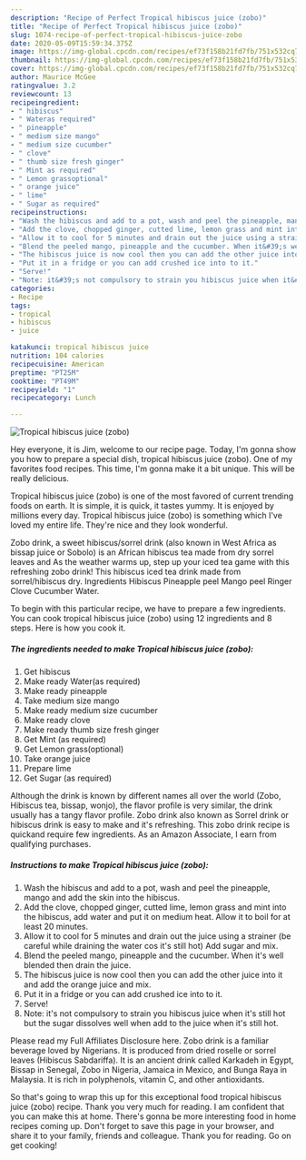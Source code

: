 ```yaml
---
description: "Recipe of Perfect Tropical hibiscus juice (zobo)"
title: "Recipe of Perfect Tropical hibiscus juice (zobo)"
slug: 1074-recipe-of-perfect-tropical-hibiscus-juice-zobo
date: 2020-05-09T15:59:34.375Z
image: https://img-global.cpcdn.com/recipes/ef73f158b21fd7fb/751x532cq70/tropical-hibiscus-juice-zobo-recipe-main-photo.jpg
thumbnail: https://img-global.cpcdn.com/recipes/ef73f158b21fd7fb/751x532cq70/tropical-hibiscus-juice-zobo-recipe-main-photo.jpg
cover: https://img-global.cpcdn.com/recipes/ef73f158b21fd7fb/751x532cq70/tropical-hibiscus-juice-zobo-recipe-main-photo.jpg
author: Maurice McGee
ratingvalue: 3.2
reviewcount: 13
recipeingredient:
- " hibiscus"
- " Wateras required"
- " pineapple"
- " medium size mango"
- " medium size cucumber"
- " clove"
- " thumb size fresh ginger"
- " Mint as required"
- " Lemon grassoptional"
- " orange juice"
- " lime"
- " Sugar as required"
recipeinstructions:
- "Wash the hibiscus and add to a pot, wash and peel the pineapple, mango and add the skin into the hibiscus."
- "Add the clove, chopped ginger, cutted lime, lemon grass and mint into the hibiscus, add water and put it on medium heat. Allow it to boil for at least 20 minutes."
- "Allow it to cool for 5 minutes and drain out the juice using a strainer (be careful while draining the water cos it&#39;s still hot) Add sugar and mix."
- "Blend the peeled mango, pineapple and the cucumber. When it&#39;s well blended then drain the juice."
- "The hibiscus juice is now cool then you can add the other juice into it and add the orange juice and mix."
- "Put it in a fridge or you can add crushed ice into to it."
- "Serve!"
- "Note: it&#39;s not compulsory to strain you hibiscus juice when it&#39;s still hot but the sugar dissolves well when add to the juice when it&#39;s still hot."
categories:
- Recipe
tags:
- tropical
- hibiscus
- juice

katakunci: tropical hibiscus juice 
nutrition: 104 calories
recipecuisine: American
preptime: "PT25M"
cooktime: "PT49M"
recipeyield: "1"
recipecategory: Lunch

---
```



![Tropical hibiscus juice (zobo)](https://img-global.cpcdn.com/recipes/ef73f158b21fd7fb/751x532cq70/tropical-hibiscus-juice-zobo-recipe-main-photo.jpg)

Hey everyone, it is Jim, welcome to our recipe page. Today, I'm gonna show you how to prepare a special dish, tropical hibiscus juice (zobo). One of my favorites food recipes. This time, I'm gonna make it a bit unique. This will be really delicious.

Tropical hibiscus juice (zobo) is one of the most favored of current trending foods on earth. It is simple, it is quick, it tastes yummy. It is enjoyed by millions every day. Tropical hibiscus juice (zobo) is something which I've loved my entire life. They're nice and they look wonderful.

Zobo drink, a sweet hibiscus/sorrel drink (also known in West Africa as bissap juice or Sobolo) is an African hibiscus tea made from dry sorrel leaves and As the weather warms up, step up your iced tea game with this refreshing zobo drink! This hibiscus iced tea drink made from sorrel/hibiscus dry. Ingredients Hibiscus Pineapple peel Mango peel Ringer Clove Cucumber Water.


To begin with this particular recipe, we have to prepare a few ingredients. You can cook tropical hibiscus juice (zobo) using 12 ingredients and 8 steps. Here is how you cook it.

<!--inarticleads1-->

##### The ingredients needed to make Tropical hibiscus juice (zobo):

1. Get  hibiscus
1. Make ready  Water(as required)
1. Make ready  pineapple
1. Take  medium size mango
1. Make ready  medium size cucumber
1. Make ready  clove
1. Make ready  thumb size fresh ginger
1. Get  Mint (as required)
1. Get  Lemon grass(optional)
1. Take  orange juice
1. Prepare  lime
1. Get  Sugar (as required)


Although the drink is known by different names all over the world (Zobo, Hibiscus tea, bissap, wonjo), the flavor profile is very similar, the drink usually has a tangy flavor profile. Zobo drink also known as Sorrel drink or hibiscus drink is easy to make and it&#39;s refreshing. This zobo drink recipe is quickand require few ingredients. As an Amazon Associate, I earn from qualifying purchases. 

<!--inarticleads2-->

##### Instructions to make Tropical hibiscus juice (zobo):

1. Wash the hibiscus and add to a pot, wash and peel the pineapple, mango and add the skin into the hibiscus.
1. Add the clove, chopped ginger, cutted lime, lemon grass and mint into the hibiscus, add water and put it on medium heat. Allow it to boil for at least 20 minutes.
1. Allow it to cool for 5 minutes and drain out the juice using a strainer (be careful while draining the water cos it&#39;s still hot) Add sugar and mix.
1. Blend the peeled mango, pineapple and the cucumber. When it&#39;s well blended then drain the juice.
1. The hibiscus juice is now cool then you can add the other juice into it and add the orange juice and mix.
1. Put it in a fridge or you can add crushed ice into to it.
1. Serve!
1. Note: it&#39;s not compulsory to strain you hibiscus juice when it&#39;s still hot but the sugar dissolves well when add to the juice when it&#39;s still hot.


Please read my Full Affiliates Disclosure here. Zobo drink is a familiar beverage loved by Nigerians. It is produced from dried roselle or sorrel leaves (Hibiscus Sabdariffa). It is an ancient drink called Karkadeh in Egypt, Bissap in Senegal, Zobo in Nigeria, Jamaica in Mexico, and Bunga Raya in Malaysia. It is rich in polyphenols, vitamin C, and other antioxidants. 

So that's going to wrap this up for this exceptional food tropical hibiscus juice (zobo) recipe. Thank you very much for reading. I am confident that you can make this at home. There's gonna be more interesting food in home recipes coming up. Don't forget to save this page in your browser, and share it to your family, friends and colleague. Thank you for reading. Go on get cooking!
